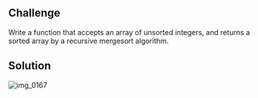 ## Challenge
Write a function that accepts an array of unsorted integers, and returns a sorted array by a recursive mergesort algorithm.

## Solution
![img_0167](https://user-images.githubusercontent.com/34176171/40952424-120e51b6-6830-11e8-9a3c-c765c6749129.jpg)
